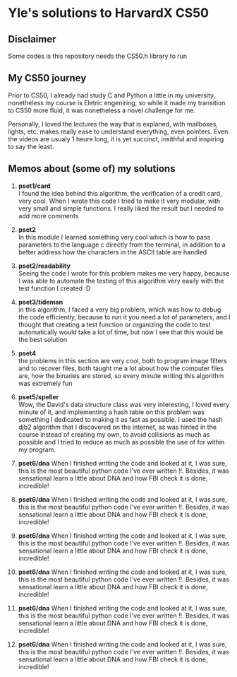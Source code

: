 # **Yle's solutions to HarvardX CS50**

## Disclaimer
Some codes is this repository needs the CS50.h library to run

## My CS50 journey
Prior to CS50, I already had study C and Python a little in my university, nonetheless my course is Eletric engeniring, so while it made my transition to CS50 more fluid, it was nonetheless a novel challenge for me.

Personally, I loved the lectures the way that is explaned, with mailboxes, lights, etc. makes really ease to understand everything, even pointers. Even the videos are usualy 1 heure long, it is yet succinct, insithful and inspiring to say the least.


## Memos about (some of) my solutions

1. **pset1/card**<br>
I found the idea behind this algorithm, the verification of a credit card, very cool. When I wrote this code I tried to make it very modular, with very small and simple functions. I really liked the result but I needed to add more comments
  
2. **pset2**<br>
In this module I learned something very cool which is how to pass parameters to the language c directly from the terminal, in addition to a better address how the characters in the ASCII table are handled

3. **pset2/readability**<br>
Seeing the code I wrote for this problem makes me very happy, because I was able to automate the testing of this algorithm very easily with the test function I created :D
  
3. **pset3/tideman**<br>
in this algorithm, I faced a very big problem, which was how to debug the code efficiently, because to run it you need a lot of parameters, and I thought that creating a test function or organizing the code to test automatically would take a lot of time, but now I see that this would be the best solution

  
4. **pset4**<br>
the problems in this section are very cool, both to program image filters and to recover files, both taught me a lot about how the computer files are, how the binaries are stored, so every minute writing this algorithm was extremely fun

5. **pset5/speller**<br>
Wow, the David's data structure class  was very interesting, I loved every minute of it, and implementing a hash table on this problem was something I dedicated to making it as fast as possible. I used the hash djb2 algorithm that I discovered on the internet, as was hinted in the course instead of creating my own, to avoid collisions as much as possible and I tried to reduce as much as possible the use of for within my program.

6. **pset6/dna**
When I finished writing the code and looked at it, I was sure, this is the most beautiful python code I've ever written !!. Besides, it was sensational learn a little about DNA and how FBI check it is done, incredible!
6. **pset6/dna**
When I finished writing the code and looked at it, I was sure, this is the most beautiful python code I've ever written !!. Besides, it was sensational learn a little about DNA and how FBI check it is done, incredible!
6. **pset6/dna**
When I finished writing the code and looked at it, I was sure, this is the most beautiful python code I've ever written !!. Besides, it was sensational learn a little about DNA and how FBI check it is done, incredible!
6. **pset6/dna**
When I finished writing the code and looked at it, I was sure, this is the most beautiful python code I've ever written !!. Besides, it was sensational learn a little about DNA and how FBI check it is done, incredible!
6. **pset6/dna**
When I finished writing the code and looked at it, I was sure, this is the most beautiful python code I've ever written !!. Besides, it was sensational learn a little about DNA and how FBI check it is done, incredible!
6. **pset6/dna**
When I finished writing the code and looked at it, I was sure, this is the most beautiful python code I've ever written !!. Besides, it was sensational learn a little about DNA and how FBI check it is done, incredible!
  
